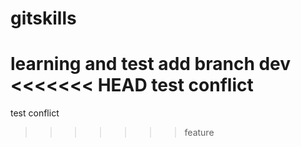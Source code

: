 # gitskills
learning and test
add branch dev
<<<<<<< HEAD
test conflict
=======
test conflict
>>>>>>> feature
